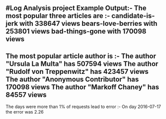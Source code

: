 #Log Analysis project 
Example Output:- 
The most popular three articles are :-
candidate-is-jerk with 338647 views
bears-love-berries with 253801 views
bad-things-gone with 170098 views
---------------------------------------------
The most popular article author is :-
The author "Ursula La Multa" has 507594 views
The author "Rudolf von Treppenwitz" has 423457 views
The author "Anonymous Contributor" has 170098 views
The author "Markoff Chaney" has 84557 views
---------------------------------------------
The days were more than 1% of requests lead to error :-
On day 2016-07-17 the error was 2.26
